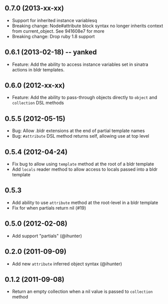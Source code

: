 ## 0.7.0 (2013-xx-xx)
* Support for inherited instance variablesq
* Breaking change: Node#attribute block syntax no longer inherits
  context from current_object. See 941608e7 for more
* Breaking change: Drop ruby 1.8 support

## 0.6.1 (2013-02-18) -- yanked
* Feature: Add the ability to access instance variables set in sinatra
  actions in bldr templates.

## 0.6.0 (2012-xx-xx)
* Feature: Add the ability to pass-through objects directly to `object` and
  `collection` DSL methods

## 0.5.5 (2012-05-15)
* Bug: Allow .bldr extensions at the end of partial template names
* Bug: `#attribute` DSL method returns self, allowing use at top level

## 0.5.4 (2012-04-24)
* Fix bug to allow using `template` method at the root of a bldr template
* Add `locals` reader method to allow access to locals passed into a bldr template

## 0.5.3
* Add ability to use `attribute` method at the root-level in a bldr template
* Fix for when partials return nil (#19)

## 0.5.0 (2012-02-08)
* Add support "partials" (@ihunter)

## 0.2.0 (2011-09-09)
* Add new `attribute` inferred object syntax (@ihunter)

## 0.1.2 (2011-09-08)
* Return an empty collection when a nil value is passed to `collection` method
